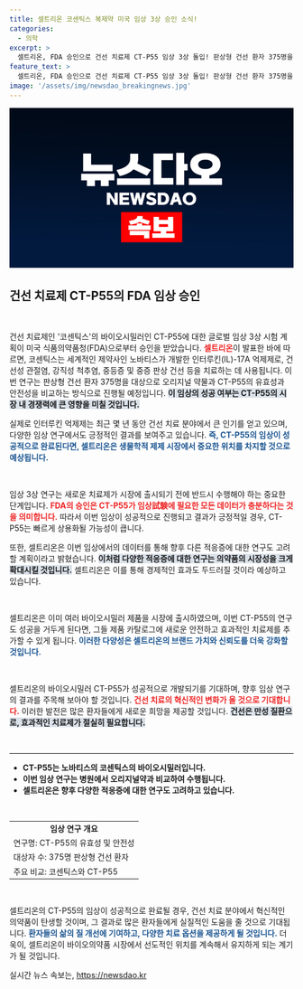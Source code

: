 ```yaml
---
title: 셀트리온 코센틱스 복제약 미국 임상 3상 승인 소식!
categories:
  - 의학
excerpt: >
  셀트리온, FDA 승인으로 건선 치료제 CT-P55 임상 3상 돌입! 판상형 건선 환자 375명을 대상으로 세계적인 제약사 노바티스의 오리지널 약물과의 비교 연구가 시작됩니다. 혁신의 물결이 기대되는 순간!
feature_text: >
  셀트리온, FDA 승인으로 건선 치료제 CT-P55 임상 3상 돌입! 판상형 건선 환자 375명을 대상으로 세계적인 제약사 노바티스의 오리지널 약물과의 비교 연구가 시작됩니다. 혁신의 물결이 기대되는 순간!
image: '/assets/img/newsdao_breakingnews.jpg'
---
```


<p><img src="/assets/img/newsdao_breakingnews.jpg" alt="koreaapp 속보" /></p>

<h2 data-ke-size="size26">건선 치료제 CT-P55의 FDA 임상 승인</h2>

<p data-ke-size="size16">&nbsp;</p>

<p>건선 치료제인 '코센틱스'의 바이오시밀러인 CT-P55에 대한 글로벌 임상 3상 시험 계획이 미국 식품의약품청(FDA)으로부터 승인을 받았습니다. <b><span style="color: #ee2323;">셀트리온</span></b>이 발표한 바에 따르면, 코센틱스는 세계적인 제약사인 노바티스가 개발한 인터루킨(IL)-17A 억제제로, 건선성 관절염, 강직성 척추염, 중등증 및 중증 판상 건선 등을 치료하는 데 사용됩니다. 이번 연구는 판상형 건선 환자 375명을 대상으로 오리지널 약물과 CT-P55의 유효성과 안전성을 비교하는 방식으로 진행될 예정입니다. <b><span style="background-color: #21538527;">이 임상의 성공 여부는 CT-P55의 시장 내 경쟁력에 큰 영향을 미칠 것입니다.</span></b> </p>

<p>실제로 인터루킨 억제제는 최근 몇 년 동안 건선 치료 분야에서 큰 인기를 얻고 있으며, 다양한 임상 연구에서도 긍정적인 결과를 보여주고 있습니다. <b><span style="color: #1a5490;">즉, CT-P55의 임상이 성공적으로 완료된다면, 셀트리온은 생물학적 제제 시장에서 중요한 위치를 차지할 것으로 예상됩니다.</span></b></p>

<p data-ke-size="size16">&nbsp;</p>

<p>임상 3상 연구는 새로운 치료제가 시장에 출시되기 전에 반드시 수행해야 하는 중요한 단계입니다. <b><span style="color: #ee2323;">FDA의 승인은 CT-P55가 임상試験에 필요한 모든 데이터가 충분하다는 것을 의미합니다.</span></b> 따라서 이번 임상이 성공적으로 진행되고 결과가 긍정적일 경우, CT-P55는 빠르게 상용화될 가능성이 큽니다. </p>

<p>또한, 셀트리온은 이번 임상에서의 데이터를 통해 향후 다른 적응증에 대한 연구도 고려할 계획이라고 밝혔습니다. <b><span style="background-color: #21538527;">이처럼 다양한 적응증에 대한 연구는 의약품의 시장성을 크게 확대시킬 것입니다.</span></b> 셀트리온은 이를 통해 경제적인 효과도 두드러질 것이라 예상하고 있습니다.</p>

<p data-ke-size="size16">&nbsp;</p>

<p>셀트리온은 이미 여러 바이오시밀러 제품을 시장에 출시하였으며, 이번 CT-P55의 연구도 성공을 거두게 된다면, 그들 제품 카탈로그에 새로운 안전하고 효과적인 치료제를 추가할 수 있게 됩니다. <b><span style="color: #1a5490;">이러한 다양성은 셀트리온의 브랜드 가치와 신뢰도를 더욱 강화할 것입니다.</span></b></p>

<p data-ke-size="size16">&nbsp;</p>

<p>셀트리온의 바이오시밀러 CT-P55가 성공적으로 개발되기를 기대하며, 향후 임상 연구의 결과를 주목해 보아야 할 것입니다. <b><span style="color: #ee2323;">건선 치료의 혁신적인 변화가 올 것으로 기대합니다.</span></b> 이러한 발전은 많은 환자들에게 새로운 희망을 제공할 것입니다. <b><span style="background-color: #21538527;">건선은 만성 질환으로, 효과적인 치료제가 절실히 필요합니다.</span></b> </p>

<p data-ke-size="size16">&nbsp;</p>

<hr>

<ul>
    <li><b>CT-P55는 노바티스의 코센틱스의 바이오시밀러입니다.</b></li>
    <li><b>이번 임상 연구는 병원에서 오리지널약과 비교하여 수행됩니다.</b></li>
    <li><b>셀트리온은 향후 다양한 적응증에 대한 연구도 고려하고 있습니다.</b></li>
</ul>

<p data-ke-size="size16">&nbsp;</p>

<table>
    <tr>
        <td style="text-align: center; height: 17px;"><b>임상 연구 개요</b></td>
    </tr>
    <tr>
        <td>연구명: CT-P55의 유효성 및 안전성</td>
    </tr>
    <tr>
        <td>대상자 수: 375명 판상형 건선 환자</td>
    </tr>
    <tr>
        <td>주요 비교: 코센틱스와 CT-P55</td>
    </tr>
</table> 

<p data-ke-size="size16">&nbsp;</p> 

<p>셀트리온의 CT-P55의 임상이 성공적으로 완료될 경우, 건선 치료 분야에서 혁신적인 의약품이 탄생할 것이며, 그 결과로 많은 환자들에게 실질적인 도움을 줄 것으로 기대됩니다. <b><span style="color: #1a5490;">환자들의 삶의 질 개선에 기여하고, 다양한 치료 옵션을 제공하게 될 것입니다.</span></b> 더욱이, 셀트리온이 바이오의약품 시장에서 선도적인 위치를 계속해서 유지하게 되는 계기가 될 것입니다.</p>
실시간 뉴스 속보는, <a href="https://newsdao.kr" rel="dofollow">https://newsdao.kr</a>



